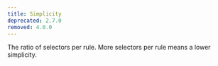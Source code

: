 ```yaml
---
title: Simplicity
deprecated: 2.7.0
removed: 4.0.0
---
```


The ratio of selectors per rule. More selectors per rule means a lower simplicity.
